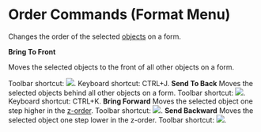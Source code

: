 
# Order Commands (Format Menu)

Changes the order of the selected  [objects](b8bdf64f-5920-1ae9-16d0-b26d09524a30.md) on a form.

 **Bring To Front**

Moves the selected objects to the front of all other objects on a form.

Toolbar shortcut: 
![](../images/tbr_bfrt_ZA01201680.gif). Keyboard shortcut: CTRL+J.
 **Send To Back**
Moves the selected objects behind all other objects on a form.
Toolbar shortcut: 
![](../images/tbr_sbak_ZA01201737.gif). Keyboard shortcut: CTRL+K.
 **Bring Forward**
Moves the selected object one step higher in the  [z-order](b8bdf64f-5920-1ae9-16d0-b26d09524a30.md).
Toolbar shortcut: 
![](../images/tbr_bfor_ZA01201679.gif).
 **Send Backward**
Moves the selected object one step lower in the z-order.
Toolbar shortcut: 
![](../images/tbr_sdbk_ZA01201739.gif).
